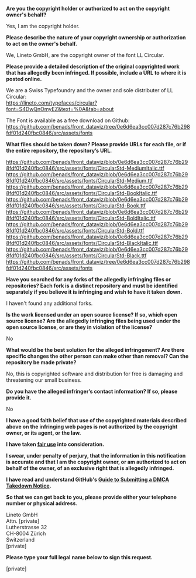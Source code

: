 **Are you the copyright holder or authorized to act on the copyright owner's behalf?**

Yes, I am the copyright holder.

**Please describe the nature of your copyright ownership or authorization to act on the owner's behalf.**

We, Lineto GmbH, are the copyright owner of the font LL Circular.

**Please provide a detailed description of the original copyrighted work that has allegedly been infringed. If possible, include a URL to where it is posted online.**

We are a Swiss Typefoundry and the owner and sole distributer of LL Circular:  
https://lineto.com/typefaces/circular?font=S4DwQnOmyEZ&text=%0A&tab=about

The Font is available as a free download on Github: https://github.com/benads/front_dataviz/tree/0e6d6ea3cc007d287c76b298fdf01d240fbc0846/src/assets/fonts

**What files should be taken down? Please provide URLs for each file, or if the entire repository, the repository’s URL.**

https://github.com/benads/front_dataviz/blob/0e6d6ea3cc007d287c76b298fdf01d240fbc0846/src/assets/fonts/CircularStd-MediumItalic.ttf  
https://github.com/benads/front_dataviz/blob/0e6d6ea3cc007d287c76b298fdf01d240fbc0846/src/assets/fonts/CircularStd-Medium.ttf  
https://github.com/benads/front_dataviz/blob/0e6d6ea3cc007d287c76b298fdf01d240fbc0846/src/assets/fonts/CircularStd-BookItalic.ttf  
https://github.com/benads/front_dataviz/blob/0e6d6ea3cc007d287c76b298fdf01d240fbc0846/src/assets/fonts/CircularStd-Book.ttf  
https://github.com/benads/front_dataviz/blob/0e6d6ea3cc007d287c76b298fdf01d240fbc0846/src/assets/fonts/CircularStd-BoldItalic.ttf  
https://github.com/benads/front_dataviz/blob/0e6d6ea3cc007d287c76b298fdf01d240fbc0846/src/assets/fonts/CircularStd-Bold.ttf  
https://github.com/benads/front_dataviz/blob/0e6d6ea3cc007d287c76b298fdf01d240fbc0846/src/assets/fonts/CircularStd-BlackItalic.ttf  
https://github.com/benads/front_dataviz/blob/0e6d6ea3cc007d287c76b298fdf01d240fbc0846/src/assets/fonts/CircularStd-Black.ttf  
https://github.com/benads/front_dataviz/tree/0e6d6ea3cc007d287c76b298fdf01d240fbc0846/src/assets/fonts  

**Have you searched for any forks of the allegedly infringing files or repositories? Each fork is a distinct repository and must be identified separately if you believe it is infringing and wish to have it taken down.**

I haven't found any additional forks.

**Is the work licensed under an open source license? If so, which open source license? Are the allegedly infringing files being used under the open source license, or are they in violation of the license?**

No

**What would be the best solution for the alleged infringement? Are there specific changes the other person can make other than removal? Can the repository be made private?**

No, this is copyrighted software and distribution for free is damaging and threatening our small business.

**Do you have the alleged infringer’s contact information? If so, please provide it.**

No

**I have a good faith belief that use of the copyrighted materials described above on the infringing web pages is not authorized by the copyright owner, or its agent, or the law.**

**I have taken <a href="https://www.lumendatabase.org/topics/22">fair use</a> into consideration.**

**I swear, under penalty of perjury, that the information in this notification is accurate and that I am the copyright owner, or am authorized to act on behalf of the owner, of an exclusive right that is allegedly infringed.**

**I have read and understand GitHub's <a href="https://help.github.com/articles/guide-to-submitting-a-dmca-takedown-notice/">Guide to Submitting a DMCA Takedown Notice</a>.**

**So that we can get back to you, please provide either your telephone number or physical address.**

Lineto GmbH  
Attn. [private]    
Lutherstrasse 32  
CH-8004 Zürich  
Switzerland  
[private]    

**Please type your full legal name below to sign this request.**

[private]  
